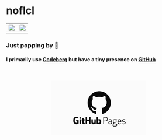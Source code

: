 # noflcl

<table>
  <tr>
    <td valign="top"><img src="https://github-readme-stats.vercel.app/api/top-langs/?username=noflcl&layout=compact&show_icons=true&title_color=ffffff&icon_color=34abeb&text_color=daf7dc&bg_color=151515"/></td>
    <td valign="top"><img src="https://github-readme-stats.vercel.app/api?username=noflcl&show_icons=true&title_color=ffffff&icon_color=34abeb&text_color=daf7dc&bg_color=151515"/></td>
  </tr>
</table>

### Just popping by 👋
#### I primarily use <a href="https://codeberg.org/noflcl">Codeberg</a> but have a tiny presence on <a href="https://noflcl.github.io/">GitHub</a>
<br>

<p align="center" dir="auto">
<a href="https://noflcl.github.io/">
<img src="https://raw.githubusercontent.com/noflcl/noflcl/refs/heads/main/github-pages.svg" alt="Get me here" height="150px" />
</a>
